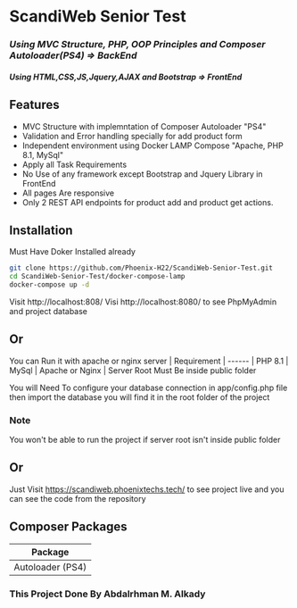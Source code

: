 # ScandiWeb Senior Test
### _Using MVC Structure, PHP, OOP Principles and Composer Autoloader(PS4) => BackEnd_
#### _Using HTML,CSS,JS,Jquery,AJAX and Bootstrap => FrontEnd_

## Features

- MVC Structure with implemntation of Composer Autoloader "PS4"
- Validation and Error handling specially for add product form
- Independent environment using Docker LAMP Compose "Apache, PHP 8.1, MySql"
- Apply all Task Requirements
- No Use of any framework except Bootstrap and Jquery Library in FrontEnd
- All pages Are responsive
- Only 2 REST API endpoints for product add and product get actions.


## Installation

Must Have Doker Installed already

```sh
git clone https://github.com/Phoenix-H22/ScandiWeb-Senior-Test.git
cd ScandiWeb-Senior-Test/docker-compose-lamp
docker-compose up -d
```
Visit http://localhost:808/
Visi http://localhost:8080/ to see PhpMyAdmin and project database 
## Or

You can Run it with apache or nginx server
| Requirement
| ------
| PHP 8.1
| MySql
| Apache or Nginx
| Server Root Must Be inside public folder

You will Need To configure your database connection in app/config.php file
then import the database you will find it in the root folder of the project

### Note
You won't be able to run the project if server root isn't inside public folder

## Or

Just Visit https://scandiweb.phoenixtechs.tech/ to see project live and you can see the code from the repository

## Composer Packages

| Package
| ------ 
| Autoloader (PS4) 
### This Project Done By Abdalrhman M. Alkady
